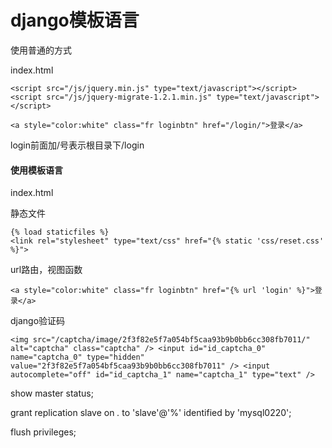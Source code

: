 # django模板语言



使用普通的方式

index.html

```
<script src="/js/jquery.min.js" type="text/javascript"></script>
<script src="/js/jquery-migrate-1.2.1.min.js" type="text/javascript"></script>

<a style="color:white" class="fr loginbtn" href="/login/">登录</a>
```

login前面加/号表示根目录下/login



#### 使用模板语言

index.html

静态文件

```
{% load staticfiles %}
<link rel="stylesheet" type="text/css" href="{% static 'css/reset.css' %}">
```



url路由，视图函数

```
<a style="color:white" class="fr loginbtn" href="{% url 'login' %}">登录</a>
```



django验证码

```
<img src="/captcha/image/2f3f82e5f7a054bf5caa93b9b0bb6cc308fb7011/" alt="captcha" class="captcha" /> <input id="id_captcha_0" name="captcha_0" type="hidden" value="2f3f82e5f7a054bf5caa93b9b0bb6cc308fb7011" /> <input autocomplete="off" id="id_captcha_1" name="captcha_1" type="text" />
```

show master status;



grant replication slave on *.* to 'slave'@'%' identified by 'mysql0220';

flush privileges;